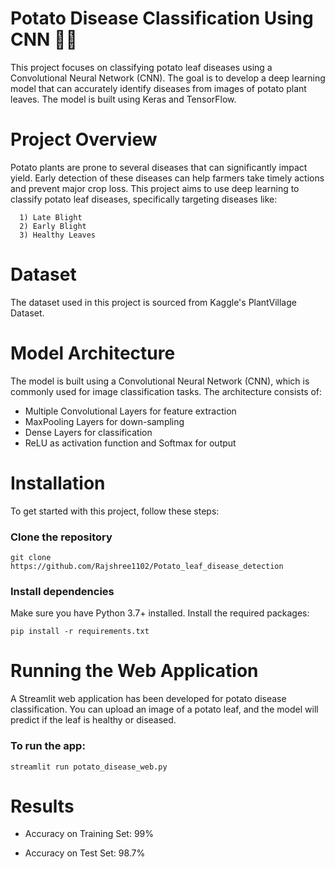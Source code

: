 
# Potato Disease Classification Using CNN 🌿🥔
This project focuses on classifying potato leaf diseases using a Convolutional Neural Network (CNN). The goal is to develop a deep learning model that can accurately identify diseases from images of potato plant leaves. The model is built using Keras and TensorFlow.

# Project Overview
Potato plants are prone to several diseases that can significantly impact yield. Early detection of these diseases can help farmers take timely actions and prevent major crop loss. This project aims to use deep learning to classify potato leaf diseases, specifically targeting diseases like:
      
      1) Late Blight
      2) Early Blight
      3) Healthy Leaves

# Dataset
The dataset used in this project is sourced from Kaggle's PlantVillage Dataset.

# Model Architecture
The model is built using a Convolutional Neural Network (CNN), which is commonly used for image classification tasks. The architecture consists of:

- Multiple Convolutional Layers for feature extraction
- MaxPooling Layers for down-sampling
- Dense Layers for classification
- ReLU as activation function and Softmax for output

# Installation

To get started with this project, follow these steps:

### Clone the repository

`git clone https://github.com/Rajshree1102/Potato_leaf_disease_detection`

### Install dependencies

Make sure you have Python 3.7+ installed. Install the required packages:

`pip install -r requirements.txt`

# Running the Web Application
A Streamlit web application has been developed for potato disease classification. You can upload an image of a potato leaf, and the model will predict if the leaf is healthy or diseased.

### To run the app:
`streamlit run potato_disease_web.py`

# Results
- Accuracy on Training Set: 99%

- Accuracy on Test Set: 98.7%

      






